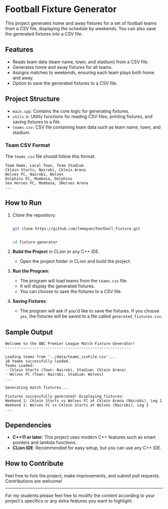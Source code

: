 
# **Football Fixture Generator**

This project generates home and away fixtures for a set of football teams from a CSV file, displaying the schedule by weekends. You can also save the generated fixtures into a CSV file.

## **Features**
- Reads team data (team name, town, and stadium) from a CSV file.
- Generates home and away fixtures for all teams.
- Assigns matches to weekends, ensuring each team plays both home and away.
- Option to save the generated fixtures to a CSV file.

## **Project Structure**
- `main.cpp`: Contains the core logic for generating fixtures.
- `utils.h`: Utility functions for reading CSV files, printing fixtures, and saving fixtures to a file.
- `teams.csv`: CSV file containing team data such as team name, town, and stadium.

### **Team CSV Format**
The `teams.csv` file should follow this format:

```
Team Name, Local Town, Team Stadium
Cklein Starts, Nairobi, Cklein Arena
Wolves FC, Nairobi, Wolves
Dolphins FC, Mombasa, Dolphins
Sea Horses FC, Mombasa, SHorses Arena
...
```

## **How to Run**
1. Clone the repository:
    ```bash

    git clone https://github.com/lemayan/Football_Fixture.git
 
    
    cd fixture-generator
    ```

2. **Build the Project** in CLion or any C++ IDE.
    - Open the project folder in CLion and build the project.

3. **Run the Program**:
    - The program will load teams from the `teams.csv` file.
    - It will display the generated fixtures.
    - You can choose to save the fixtures to a CSV file.

4. **Saving Fixtures**:
    - The program will ask if you'd like to save the fixtures. If you choose `yes`, the fixtures will be saved to a file called `generated_fixtures.csv`.

## **Sample Output**
```
Welcome to the ABC Premier League Match Fixture Generator!
--------------------------------------------------------

Loading teams from '../data/teams_csvFile.csv'...
10 teams successfully loaded.
Teams Loaded:
- Cklein Starts (Town: Nairobi, Stadium: Cklein Arena)
- Wolves FC (Town: Nairobi, Stadium: Wolves)
...

Generating match fixtures...

Fixtures successfully generated! Displaying fixtures:
Weekend 1: Cklein Starts vs Wolves FC at Cklein Arena (Nairobi), Leg 1
Weekend 1: Wolves FC vs Cklein Starts at Wolves (Nairobi), Leg 2
...
```

## **Dependencies**
- **C++11 or later**: This project uses modern C++ features such as smart pointers and lambda functions.
- **CLion IDE**: Recommended for easy setup, but you can use any C++ IDE.

## **How to Contribute**
Feel free to fork the project, make improvements, and submit pull requests. Contributions are welcome!

---

For my students please feel free to modify the content according to your project's specifics or any extra features you want to highlight.
